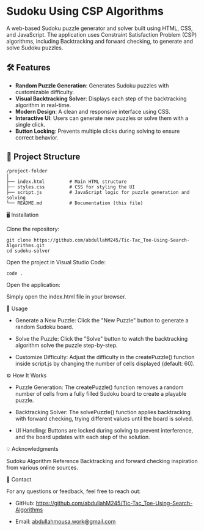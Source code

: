 # Sudoku Using CSP Algorithms
A web-based Sudoku puzzle generator and solver built using HTML, CSS, and JavaScript. The application uses Constraint Satisfaction Problem (CSP) algorithms, including Backtracking and forward checking, to generate and solve Sudoku puzzles.


## 🛠️ Features
- **Random Puzzle Generation**: Generates Sudoku puzzles with customizable difficulty.
- **Visual Backtracking Solver**: Displays each step of the backtracking algorithm in real-time.
- **Modern Design**: A clean and responsive interface using CSS.
- **Interactive UI**: Users can generate new puzzles or solve them with a single click.
- **Button Locking**: Prevents multiple clicks during solving to ensure correct behavior.

## 📂 Project Structure

    /project-folder
    │
    ├── index.html         # Main HTML structure
    ├── styles.css         # CSS for styling the UI
    ├── script.js          # JavaScript logic for puzzle generation and solving
    └── README.md          # Documentation (this file)


🖥️ Installation

Clone the repository:

    git clone https://github.com/abdullahM245/Tic-Tac_Toe-Using-Search-Algorithms.git
    cd sudoku-solver

Open the project in Visual Studio Code:

    code .

Open the application:

   Simply open the index.html file in your browser.

    
🔑 Usage

- Generate a New Puzzle:
    Click the "New Puzzle" button to generate a random Sudoku board.

- Solve the Puzzle:
    Click the "Solve" button to watch the backtracking algorithm solve the puzzle step-by-step.

- Customize Difficulty:
    Adjust the difficulty in the createPuzzle() function inside script.js by changing the number of cells displayed (default: 60).


⚙️ How It Works

- Puzzle Generation:
    The createPuzzle() function removes a random number of cells from a fully filled Sudoku board to create a playable puzzle.

- Backtracking Solver:
    The solvePuzzle() function applies backtracking with forward checking, trying different values until the board is solved.

- UI Handling:
    Buttons are locked during solving to prevent interference, and the board updates with each step of the solution.



💡 Acknowledgments

Sudoku Algorithm Reference
Backtracking and forward checking inspiration from various online sources.


📧 Contact

For any questions or feedback, feel free to reach out:

- GitHub: https://github.com/abdullahM245/Tic-Tac_Toe-Using-Search-Algorithms

- Email: abdullahmousa.work@gmail.com
